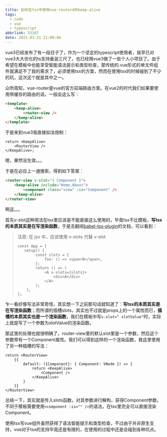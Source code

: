 ```yaml
---
title: 如何在tsx中使用vue-router4的keep-alive
tags:
  - code
  - vue
  - typescript
abbrlink: 53167
date: 2021-03-21 21:09:04
---
```

vue3已经发布了有一段日子了，作为一个坚定的typescript使用者，我早已对vue3大大优化的ts支持垂涎三尺了，也已经用vue3做了一些个人小项目了。由于希望在模板中也能享受智能语法提示和类型检查，那传统的.vue形式的单文件组件就满足不了我的需求了，必须使用tsx的方案，然而在使用tsx的时候碰到了不少的坑，这次这个就是其中之一。

众所周知，vue-router是vue的官方前端路由方案。在vue2的时代我们如果要使用带缓存的路由的话，一般会这么写：
```html
<template>
    <keep-alive>
        <router-view />
    </keep-alive>
</template>
```
于是来到vue3我直接如法炮制：
```tsx
return <KeepAlive>
    <RouterView />
</KeepAlive>;
```
嗯，果然没生效。。。

于是在必应上一通搜索，得到如下答案：
```html
<router-view v-slot="{ Component }">
    <keep-alive include="Home,About">
        <component class="view" :is="Component" />
    </keep-alive>
</router-view>
```
啊这。。。

首先v-slot这种用法在tsx里应该是不能直接这么使用的，毕竟tsx不比模板，**写tsx的本质其实是在写渲染函数**，于是去翻阅[babel-tsx-plugin](https://github.com/vuejs/jsx-next/tree/dev/packages/babel-plugin-jsx)的文档，可以看到：
> 注意: 在 jsx 中，应该使用 v-slots 代替 v-slot
> ```tsx
> const App = {
>    setup() {
>         const slots = {
>             foo: () => <span>B</span>,
>         };
>         return () => (
>             <A v-slots={slots}>
>                 <div>A</div>
>             </A>
>         );
>     },
> };
> ```

乍一看好像写法非常奇怪，其实想一下之前那句话就知道了：**写tsx的本质其实是在写渲染函数**；而所谓的插槽slots，其实也不过就是props上的一个属性而已，**插槽的本质其实也是一个渲染函数**，我们在模板中写```v-slot=" slotValue"```时，实际上就是写了一个参数为slotValue的渲染函数。

那这里的处理也就很明确了，router-view里的默认slot里是一个参数，然后这个参数带有一个Component属性。我们可以得到这样的一个渲染函数，我这里使用了另一种插槽的写法：
```tsx
return <RouterView>
    {{
        default: ({Component}: { Component: VNode }) => {
            return <KeepAlive>
                <Component />
            </KeepAlive>
        }
    }}
</RouterView>
```
总结一下，其实就是传入slots函数，对其参数进行解构，获得Component参数。不同于模板需要使用```<component :is="" />```的语法，在tsx里完全可以直接渲染Component。

使用tsx写vue组件虽然获得了语法智能提示和类型检查，不过由于并非原生支持，vue对于tsx的支持毕竟还是有限的，在使用的过程中还是会碰到各种坑点。